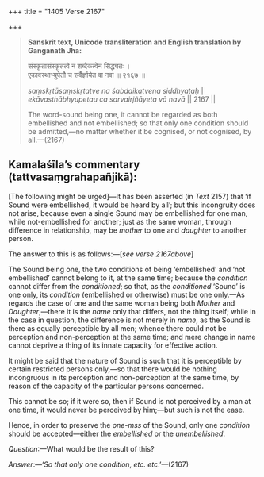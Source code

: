 +++
title = "1405 Verse 2167"

+++
> **Sanskrit text, Unicode transliteration and English translation by Ganganath Jha:** 
>
> संस्कृतासंस्कृतत्वे न शब्दैकत्वेन सिद्ध्यतः ।  
> एकावस्थाभ्युपेतौ च सर्वैर्ज्ञायेत वा नवा ॥ २१६७ ॥ 
>
> *saṃskṛtāsaṃskṛtatve na śabdaikatvena siddhyataḥ* \|  
> *ekāvasthābhyupetau ca sarvairjñāyeta vā navā* \|\| 2167 \|\| 
>
> The word-sound being one, it cannot be regarded as both embellished and not embellished; so that only one condition should be admitted,—no matter whether it be cognised, or not cognised, by all.—(2167)



## Kamalaśīla’s commentary (tattvasaṃgrahapañjikā):

[The following might be urged]—It has been asserted (in *Text* 2157) that ‘if Sound were embellished, it would be heard by all’; but this incongruity does not arise, because even a single Sound may be embellished for one man, while not-embellished for another; just as the same woman, through difference in relationship, may be *mother* to one and *daughter* to another person.

The answer to this is as follows:—[*see verse 2167above*]

The Sound being one, the two conditions of being ‘embellished’ and ‘not embellished’ cannot belong to it, at the same time; because the *condition* cannot differ from the *conditioned*; so that, as the *conditioned* ‘Sound’ is one only, its *condition* (embellished or otherwise) must be one only.—As regards the case of one and the same woman being both *Mother* and *Daughter*,—there it is the *name* only that differs, not the thing itself; while in the case in question, the difference is not merely in *name*, as the Sound is there as equally perceptible by all men; whence there could not be perception and non-perception at the same time; and mere change in name cannot deprive a thing of its innate capacity for effective action.

It might be said that the nature of Sound is such that it is perceptible by certain restricted persons only,—so that there would be nothing incongruous in its perception and non-perception at the same time, by reason of the capacity of the particular persons concerned.

This cannot be so; if it were so, then if Sound is not perceived by a man at one time, it would never be perceived by him;—but such is not the ease.

Hence, in order to preserve the *one-mss* of the Sound, only one *condition* should be accepted—either the *embellished* or the *unembellished*.

*Question*:—What would be the result of this?

*Answer*:—‘*So that only one condition*, *etc. etc*.’—(2167)


